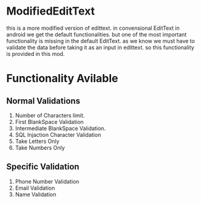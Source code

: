 # ModifiedEditText
this is a more modified version of edittext. in convensional EditText in android we get the default functionalities. but one of the most important functionality is missing in the default EditText. as we know we must have to validate the data before taking it as an input in edittext. so this functionality is provided in this mod.

# Functionality Avilable

## Normal Validations
1. Number of Characters limit.
2. First BlankSpace Validation
3. Intermediate BlankSpace Validation.
4. SQL Injaction Character Validation
5. Take Letters Only
6. Take Numbers Only

## Specific Validation
1. Phone Number Validation
2. Email Validation
3. Name Validation